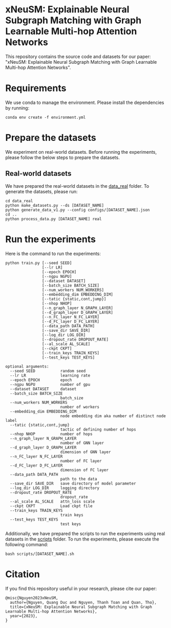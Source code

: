 # xNeuSM: Explainable Neural Subgraph Matching with Graph Learnable Multi-hop Attention Networks

This repository contains the source code and datasets for our paper:
"xNeuSM: Explainable Neural Subgraph Matching with Graph Learnable Multi-hop Attention Networks".

# Requirements

We use conda to manage the environment. Please install the dependencies by running:

```
conda env create -f environment.yml
```

# Prepare the datasets

We experiment on real-world datasets. Before running the experiments, please follow the below steps to prepare the datasets.

## Real-world datasets

We have prepared the real-world datasets in the [data_real](data_real/datasets) folder. To generate the datasets, please run:

```
cd data_real
python make_datasets.py --ds [DATASET_NAME]
python generate_data_v1.py --config configs/[DATASET_NAME].json
cd ..
python process_data.py [DATASET_NAME] real
```

# Run the experiments

Here is the command to run the experiments:

```
python train.py [--seed SEED] 
                [--lr LR] 
                [--epoch EPOCH] 
                [--ngpu NGPU] 
                [--dataset DATASET] 
                [--batch_size BATCH_SIZE] 
                [--num_workers NUM_WORKERS] 
                [--embedding_dim EMBEDDING_DIM] 
                [--tatic {static,cont,jump}]
                [--nhop NHOP] 
                [--n_graph_layer N_GRAPH_LAYER] 
                [--d_graph_layer D_GRAPH_LAYER] 
                [--n_FC_layer N_FC_LAYER] 
                [--d_FC_layer D_FC_LAYER] 
                [--data_path DATA_PATH] 
                [--save_dir SAVE_DIR]
                [--log_dir LOG_DIR] 
                [--dropout_rate DROPOUT_RATE] 
                [--al_scale AL_SCALE] 
                [--ckpt CKPT] 
                [--train_keys TRAIN_KEYS] 
                [--test_keys TEST_KEYS]

optional arguments:
  --seed SEED           random seed
  --lr LR               learning rate
  --epoch EPOCH         epoch
  --ngpu NGPU           number of gpu
  --dataset DATASET     dataset
  --batch_size BATCH_SIZE
                        batch_size
  --num_workers NUM_WORKERS
                        number of workers
  --embedding_dim EMBEDDING_DIM
                        node embedding dim aka number of distinct node label
  --tatic {static,cont,jump}
                        tactic of defining number of hops
  --nhop NHOP           number of hops
  --n_graph_layer N_GRAPH_LAYER
                        number of GNN layer
  --d_graph_layer D_GRAPH_LAYER
                        dimension of GNN layer
  --n_FC_layer N_FC_LAYER
                        number of FC layer
  --d_FC_layer D_FC_LAYER
                        dimension of FC layer
  --data_path DATA_PATH
                        path to the data
  --save_dir SAVE_DIR   save directory of model parameter
  --log_dir LOG_DIR     logging directory
  --dropout_rate DROPOUT_RATE
                        dropout_rate
  --al_scale AL_SCALE   attn_loss scale
  --ckpt CKPT           Load ckpt file
  --train_keys TRAIN_KEYS
                        train keys
  --test_keys TEST_KEYS
                        test keys
```

Additionally, we have prepared the scripts to run the experiments using real datasets in the [scripts](scripts) folder. To run the experiments, please execute the following command:

```
bash scripts/[DATASET_NAME].sh
```

# Citation

If you find this repository useful in your research, please cite our paper:

```
@misc{Nguyen2023xNeuSM,
  author={Nguyen, Quang Duc and Nguyen, Thanh Toan and Quan, Tho},
  title={xNeuSM: Explainable Neural Subgraph Matching with Graph Learnable Multi-hop Attention Networks}, 
  year={2023},
}
```
